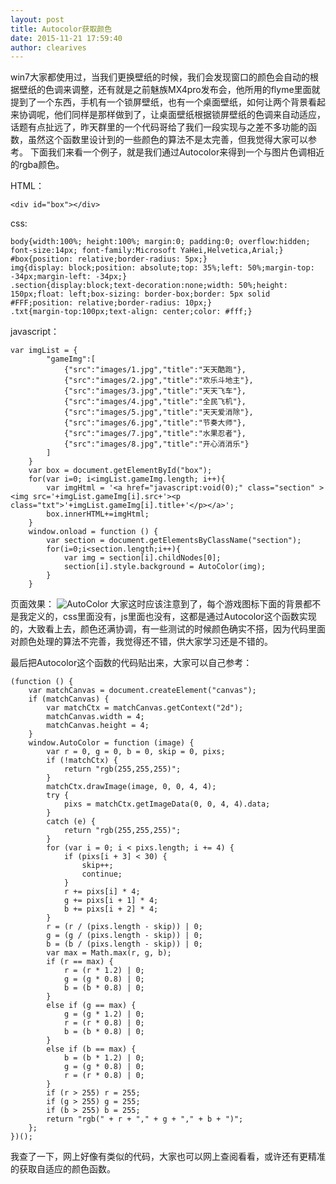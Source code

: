 ```yaml
---
layout: post
title: Autocolor获取颜色
date: 2015-11-21 17:59:40
author: clearives
---
```

win7大家都使用过，当我们更换壁纸的时候，我们会发现窗口的颜色会自动的根据壁纸的色调来调整，还有就是之前魅族MX4pro发布会，他所用的flyme里面就提到了一个东西，手机有一个锁屏壁纸，也有一个桌面壁纸，如何让两个背景看起来协调呢，他们同样是那样做到了，让桌面壁纸根据锁屏壁纸的色调来自动适应，话题有点扯远了，昨天群里的一个代码哥给了我们一段实现与之差不多功能的函数，虽然这个函数里设计到的一些颜色的算法不是太完善，但我觉得大家可以参考。
下面我们来看一个例子，就是我们通过Autocolor来得到一个与图片色调相近的rgba颜色。
<!--more-->
HTML：
```
<div id="box"></div>
```
css:
```
body{width:100%; height:100%; margin:0; padding:0; overflow:hidden; font-size:14px; font-family:Microsoft YaHei,Helvetica,Arial;}
#box{position: relative;border-radius: 5px;}
img{display: block;position: absolute;top: 35%;left: 50%;margin-top: -34px;margin-left: -34px;}
.section{display:block;text-decoration:none;width: 50%;height: 150px;float: left;box-sizing: border-box;border: 5px solid #FFF;position: relative;border-radius: 10px;}
.txt{margin-top:100px;text-align: center;color: #fff;}
```
javascript：
```
var imgList = {
        "gameImg":[
            {"src":"images/1.jpg","title":"天天酷跑"},
            {"src":"images/2.jpg","title":"欢乐斗地主"},
            {"src":"images/3.jpg","title":"天天飞车"},
            {"src":"images/4.jpg","title":"全民飞机"},
            {"src":"images/5.jpg","title":"天天爱消除"},
            {"src":"images/6.jpg","title":"节奏大师"},
            {"src":"images/7.jpg","title":"水果忍者"},
            {"src":"images/8.jpg","title":"开心消消乐"}
        ]
    }
    var box = document.getElementById("box");
    for(var i=0; i<imgList.gameImg.length; i++){
        var imgHtml = '<a href="javascript:void(0);" class="section" ><img src='+imgList.gameImg[i].src+'><p class="txt">'+imgList.gameImg[i].title+'</p></a>';
        box.innerHTML+=imgHtml;
    }
    window.onload = function () {
        var section = document.getElementsByClassName("section");
        for(i=0;i<section.length;i++){
            var img = section[i].childNodes[0];
            section[i].style.background = AutoColor(img);
        }
    }
```
页面效果：
![AutoColor](http://7othoq.com1.z0.glb.clouddn.com/autocolor.png "AutoColor")
大家这时应该注意到了，每个游戏图标下面的背景都不是我定义的，css里面没有，js里面也没有，这都是通过Autocolor这个函数实现的，大致看上去，颜色还满协调，有一些测试的时候颜色确实不搭，因为代码里面对颜色处理的算法不完善，我觉得还不错，供大家学习还是不错的。

最后把Autocolor这个函数的代码贴出来，大家可以自己参考：
```
(function () {
    var matchCanvas = document.createElement("canvas");
    if (matchCanvas) {
        var matchCtx = matchCanvas.getContext("2d");
        matchCanvas.width = 4;
        matchCanvas.height = 4;
    }
    window.AutoColor = function (image) {
        var r = 0, g = 0, b = 0, skip = 0, pixs;
        if (!matchCtx) {
            return "rgb(255,255,255)";
        }
        matchCtx.drawImage(image, 0, 0, 4, 4);
        try {
            pixs = matchCtx.getImageData(0, 0, 4, 4).data;
        }
        catch (e) {
            return "rgb(255,255,255)";
        }
        for (var i = 0; i < pixs.length; i += 4) {
            if (pixs[i + 3] < 30) {
                skip++;
                continue;
            }
            r += pixs[i] * 4;
            g += pixs[i + 1] * 4;
            b += pixs[i + 2] * 4;
        }
        r = (r / (pixs.length - skip)) | 0;
        g = (g / (pixs.length - skip)) | 0;
        b = (b / (pixs.length - skip)) | 0;
        var max = Math.max(r, g, b);
        if (r == max) {
            r = (r * 1.2) | 0;
            g = (g * 0.8) | 0;
            b = (b * 0.8) | 0;
        }
        else if (g == max) {
            g = (g * 1.2) | 0;
            r = (r * 0.8) | 0;
            b = (b * 0.8) | 0;
        }
        else if (b == max) {
            b = (b * 1.2) | 0;
            g = (g * 0.8) | 0;
            r = (r * 0.8) | 0;
        }
        if (r > 255) r = 255;
        if (g > 255) g = 255;
        if (b > 255) b = 255;
        return "rgb(" + r + "," + g + "," + b + ")";
    };
})();
```
我查了一下，网上好像有类似的代码，大家也可以网上查阅看看，或许还有更精准的获取自适应的颜色函数。
